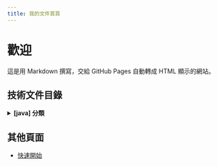 ```yaml
---
title: 我的文件首頁
---
```


# 歡迎
這是用 Markdown 撰寫，交給 GitHub Pages 自動轉成 HTML 顯示的網站。

<!--生成區域Start-->
## 技術文件目錄

<details>
<summary><strong>[java] 分類</strong></summary>

<ul>
  <li>
    <a href="java/多端口接收請求/">[java] 多端口接收請求</a>
    <ul>
      <li>關鍵字: <code>spring boot</code>, <code>undertow</code>, <code>port設定</code></li>
    </ul>
  </li>
  <li>
    <a href="java/必填欄位檢查/">[java] 必填欄位檢查</a>
    <ul>
      <li>關鍵字: <code>spring boot</code>, <code>spring-validation</code>, <code>必填欄位</code></li>
    </ul>
  </li>
  <li>
    <a href="java/Guava研究紀錄/">[java] Guava簡介</a>(未完成)
    <ul>
      <li>關鍵字: <code>gauva</code>, <code>資料結構</code></li>
    </ul>
  </li>
</ul>

</details>


<!--生成區域End-->

## 其他頁面
- [快速開始](guide.md)
